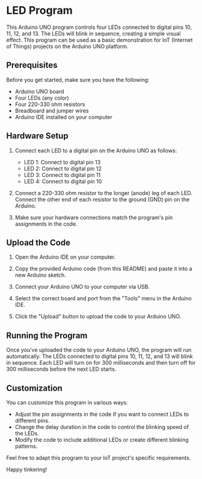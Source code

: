 # LED Program

This Arduino UNO program controls four LEDs connected to digital pins 10, 11, 12, and 13. The LEDs will blink in sequence, creating a simple visual effect. This program can be used as a basic demonstration for IoT (Internet of Things) projects on the Arduino UNO platform.

## Prerequisites

Before you get started, make sure you have the following:

- Arduino UNO board
- Four LEDs (any color)
- Four 220-330 ohm resistors
- Breadboard and jumper wires
- Arduino IDE installed on your computer

## Hardware Setup

1. Connect each LED to a digital pin on the Arduino UNO as follows:
   - LED 1: Connect to digital pin 13
   - LED 2: Connect to digital pin 12
   - LED 3: Connect to digital pin 11
   - LED 4: Connect to digital pin 10

2. Connect a 220-330 ohm resistor to the longer (anode) leg of each LED. Connect the other end of each resistor to the ground (GND) pin on the Arduino.

3. Make sure your hardware connections match the program's pin assignments in the code.

## Upload the Code

1. Open the Arduino IDE on your computer.

2. Copy the provided Arduino code (from this README) and paste it into a new Arduino sketch.

3. Connect your Arduino UNO to your computer via USB.

4. Select the correct board and port from the "Tools" menu in the Arduino IDE.

5. Click the "Upload" button to upload the code to your Arduino UNO.

## Running the Program

Once you've uploaded the code to your Arduino UNO, the program will run automatically. The LEDs connected to digital pins 10, 11, 12, and 13 will blink in sequence. Each LED will turn on for 300 milliseconds and then turn off for 300 milliseconds before the next LED starts.

## Customization

You can customize this program in various ways:

- Adjust the pin assignments in the code if you want to connect LEDs to different pins.
- Change the delay duration in the code to control the blinking speed of the LEDs.
- Modify the code to include additional LEDs or create different blinking patterns.

Feel free to adapt this program to your IoT project's specific requirements.

Happy tinkering!
